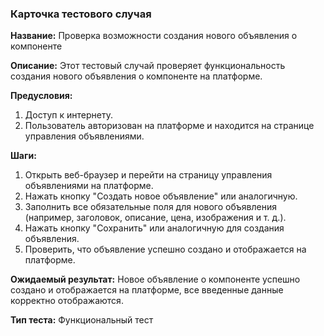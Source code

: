 ### Карточка тестового случая

**Название:** Проверка возможности создания нового объявления о компоненте

**Описание:**
Этот тестовый случай проверяет функциональность создания нового объявления о компоненте на платформе.

**Предусловия:**

1. Доступ к интернету.
2. Пользователь авторизован на платформе и находится на странице управления объявлениями.

**Шаги:**

1. Открыть веб-браузер и перейти на страницу управления объявлениями на платформе.
2. Нажать кнопку "Создать новое объявление" или аналогичную.
3. Заполнить все обязательные поля для нового объявления (например, заголовок, описание, цена, изображения и т. д.).
4. Нажать кнопку "Сохранить" или аналогичную для создания объявления.
5. Проверить, что объявление успешно создано и отображается на платформе.

**Ожидаемый результат:**
Новое объявление о компоненте успешно создано и отображается на платформе, все введенные данные корректно отображаются.

**Тип теста:** Функциональный тест

